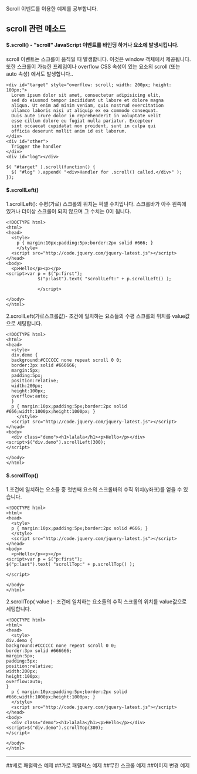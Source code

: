 Scroll 이벤트를 이용한 예제를 공부합니다.

## scroll 관련 메소드
####  $.scroll() - "scroll" JavaScript 이벤트를 바인딩 하거나 요소에 발생시킵니다.
scroll 이벤트는 스크롤이 움직일 때 발생합니다. 이것은 window 객체에서 제공됩니다. 또한 스크롤이 가능한 프레임이나 overflow CSS 속성이 있는 요소의 scroll (또는 auto 속성) 에서도 발생합니다..
```
<div id="target" style="overflow: scroll; width: 200px; height: 100px;">
  Lorem ipsum dolor sit amet, consectetur adipisicing elit,
  sed do eiusmod tempor incididunt ut labore et dolore magna
  aliqua. Ut enim ad minim veniam, quis nostrud exercitation
  ullamco laboris nisi ut aliquip ex ea commodo consequat.
  Duis aute irure dolor in reprehenderit in voluptate velit
  esse cillum dolore eu fugiat nulla pariatur. Excepteur
  sint occaecat cupidatat non proident, sunt in culpa qui
  officia deserunt mollit anim id est laborum.
</div>
<div id="other">
  Trigger the handler
</div>
<div id="log"></div>
```
```
$( "#target" ).scroll(function() {
  $( "#log" ).append( "<div>Handler for .scroll() called.</div>" );
});
```
####  $.scrollLeft()
1.scrollLeft(): 수평(가로) 스크롤의 위치는 픽셀 수치입니다. 스크롤바가 아주 왼쪽에 있거나 더이상 스크롤이 되지 않으며 그 수치는 0이 됩니다.
```
<!DOCTYPE html>
<html>
<head>
  <style>
    p { margin:10px;padding:5px;border:2px solid #666; }
    </style>
  <script src="http://code.jquery.com/jquery-latest.js"></script>
</head>
<body>
  <p>Hello</p><p></p>
<script>var p = $("p:first");
			$("p:last").text( "scrollLeft:" + p.scrollLeft() );

			</script>

</body>
</html>
```
2.scrollLeft(가로스크롤값)- 조건에 일치하는 요소들의 수평 스크롤의 위치를 value값으로 세팅합니다.
```
<!DOCTYPE html>
<html>
<head>
  <style>
  div.demo {
  background:#CCCCCC none repeat scroll 0 0;
  border:3px solid #666666;
  margin:5px;
  padding:5px;
  position:relative;
  width:200px;
  height:100px;
  overflow:auto;
  }
  p { margin:10px;padding:5px;border:2px solid #666;width:1000px;height:1000px; }
	</style>
  <script src="http://code.jquery.com/jquery-latest.js"></script>
</head>
<body>
  <div class="demo"><h1>lalala</h1><p>Hello</p></div>
<script>$("div.demo").scrollLeft(300);
</script>

</body>
</html>
```
#### $.scrollTop()
1.조건에 일치하는 요소들 중 첫번째 요소의 스크롤바의 수직 위치(y좌표)를 얻을 수 있습니다.
```
<!DOCTYPE html>
<html>
<head>
  <style>
  p { margin:10px;padding:5px;border:2px solid #666; }
  </style>
  <script src="http://code.jquery.com/jquery-latest.js"></script>
</head>
<body>
  <p>Hello</p><p></p>
<script>var p = $("p:first");
$("p:last").text( "scrollTop:" + p.scrollTop() );

</script>

</body>
</html>
```
2.scrollTop( value )- 조건에 일치하는 요소들의 수직 스크롤의 위치를 value값으로 세팅합니다.
```
<!DOCTYPE html>
<html>
<head>
  <style>
div.demo {
background:#CCCCCC none repeat scroll 0 0;
border:3px solid #666666;
margin:5px;
padding:5px;
position:relative;
width:200px;
height:100px;
overflow:auto;
}
  p { margin:10px;padding:5px;border:2px solid #666;width:1000px;height:1000px; }
  </style>
  <script src="http://code.jquery.com/jquery-latest.js"></script>
</head>
<body>
  <div class="demo"><h1>lalala</h1><p>Hello</p></div>
<script>$("div.demo").scrollTop(300);
</script>

</body>
</html>
```

- - -

##세로 패럴락스 예제
##가로 패럴락스 예제
##무한 스크롤 예제
##이미지 변경 예제